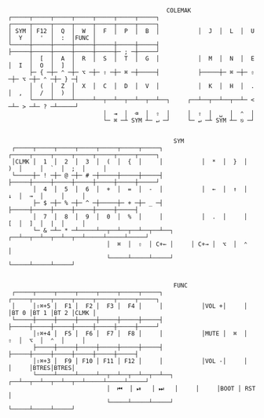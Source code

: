 

                                                 COLEMAK
    ┌─────┬─────┬─────┬─────┬─────┬─────┬─────┐           ┌─────┬─────┬─────┬─────┬─────┬─────┬─────┐
    │ SYM │ F12 │  Q  │  W  │  F  │  P  │  B  │           │  J  │  L  │  U  │  Y  │  '  │  :  │FUNC │
    └─────┼─────┼─────┼─────┼─────┼─────┼─────┤           ├─────┼─────┼─────┼─────┼─────┼─ ; ─┼─────┘
          │  [  │  A  │  R  │  S  │  T  │  G  │           │  M  │  N  │  E  │  I  │  O  │  ]  │
          ├─ { ─┼─ ⌃ ─┼─ ⌥ ─┼─ ⇧ ─┼─ ⌘ ─┼─────┤           ├─────┼─ ⌘ ─┼─ ⇧ ─┼─ ⌥ ─┼─ ⌃ ─┼─ } ─┤
          │  (  │  Z  │  X  │  C  │  D  │  V  │           │  K  │  H  │  .  │  ,  │  /  │  )  │
          └─────┴─────┴─────┴──┬──┴──┬──┴──┬──┴──┐     ┌──┴──┬──┴──┬──┴─ < ─┴─ > ─┴─ ? ─┴─────┘
                               │  ⇥  │  ⌫  │  ⇧  │     │  ⇧  │  ␣  │  ⌃  │
                               └─ ⌘ ─┴ SYM ┴─ ↵ ─┘     └─ ↵ ─┴ SYM ┴─ ⎋ ─┘


                                                   SYM
     ┌─────┬─────┬─────┬─────┬─────┬─────┬─────┐           ┌─────┬─────┬─────┬─────┬─────┬─────┬─────┐
     │CLMK │  1  │  2  │  3  │  (  │  {  │     │           │  *  │  }  │  )  │     │  `  │  ;  │     │
     └─────┼─ ! ─┼─ @ ─┼─ # ─┼─────┼─────┼─────┤           ├─────┼─────┼─────┼─────┼─────┼─────┼─────┘
           │  4  │  5  │  6  │  +  │  =  │  -  │           │  ←  │  ↑  │  ↓  │  →  │     │     │
           ├─ $ ─┼─ % ─┼─ ^ ─┼─────┼─ + ─┼─ _ ─┤           ├─────┼─────┼─────┼─────┼─────┼─────┤
           │  7  │  8  │  9  │  0  │  %  │     │           │  .  │     │  [  │  ]  │  |  │     │
           └─ & ─┴─ * ─┴─────┴──┬──┴──┬──┴──┬──┴──┐     ┌──┴──┬──┴──┬──┴──┬──┴─────┴─────┴─────┘
                                │  ⌘  │  ⇧  │ C+← │     │ C+→ │  ⌥  │  ⌃  │
                                └─────┴─────┴─────┘     └─────┴─────┴─────┘


                                                   FUNC
     ┌─────┬─────┬─────┬─────┬─────┬─────┬─────┐           ┌─────┬─────┬─────┬─────┬─────┬─────┬─────┐
     │     │⇧⌘+5 │  F1 │  F2 │  F3 │  F4 │     │           │VOL +│     │     │BT 0 │BT 1 │BT 2 │CLMK │
     └─────┼─────┼─────┼─────┼─────┼─────┼─────┤           ├─────┼─────┼─────┼─────┼─────┼─────┼─────┘
           │⇧⌘+4 │  F5 │  F6 │  F7 │  F8 │     │           │MUTE │  ⌘  │  ⇧  │  ⌥  │  ⌃  │     │
           ├─────┼─────┼─────┼─────┼─────┼─────┤           ├─────┼─────┼─────┼─────┼─────┼─────┤
           │⇧⌘+3 │  F9 │ F10 │ F11 │ F12 │     │           │VOL -│     │     │     │BTRES│BTRES│
           └─────┴─────┴─────┴──┬──┴──┬──┴──┬──┴──┐     ┌──┴──┬──┴──┬──┴──┬──┴─────┴─────┴─────┘
                                │  ⏮  │ ⏯   │ ⏭   │     │     │BOOT │ RST │
                                └─────┴─────┴─────┘     └─────┴─────┴─────┘                                                  
